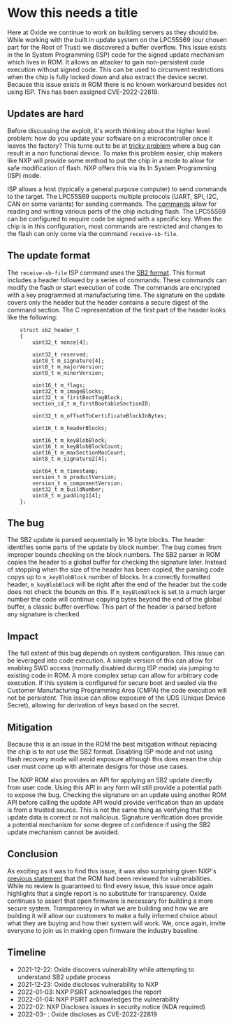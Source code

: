 # Wow this needs a title

Here at Oxide we continue to work on building servers as they should be. While
working with the built in update system on the LPC55S69 (our chosen part for
the Root of Trust) we discovered a buffer overflow. This issue exists in
the In System Programming (ISP) code for the signed update mechanism which
lives in ROM. It allows an attacker to gain non-persistent code execution
without signed code. This can be used to circumvent restrictions when the
chip is fully locked down and also extract the device secret. Because this
issue exists in ROM there is no known workaround besides not using ISP.
This has been assigned CVE-2022-22819.

## Updates are hard

Before discussing the exploit, it's worth thinking about the higher level
problem: how do you update your software on a microcontroller once it leaves
the factory? This turns out to be at [tricky problem](https://interrupt.memfault.com/blog/device-firmware-update-cookbook)
where a bug can result in a non functional device. To make this problem easier,
chip makers like NXP will provide some method to put the chip in a mode to
allow for safe modification of flash. NXP offers this via its In System
Programming (ISP) mode.

ISP allows a host (typically a general purpose computer) to send commands
to the target. The LPC55S69 supports multiple protocols (UART,
SPI, I2C, CAN on some variants) for sending commands. The [commands](https://github.com/NXPmicro/spsdk/blob/master/spsdk/mboot/commands.py)
allow for reading and writing various parts of the chip including flash.
The LPC55S69 can be configured to require code be signed with a specific
key. When the chip is in this configuration, most commands are restricted
and changes to the flash can only come via the command `receive-sb-file`.

## The update format

The `receive-sb-file` ISP command uses the [SB2 format](https://github.com/NXPmicro/spsdk/tree/master/spsdk/sbfile/sb2).
This format includes a header followed by a series of commands. These commands
can modify the flash or start execution of code. The commands are encrypted
with a key programmed at manufacturing time. The signature on the update covers
only the header but the header contains a secure digest of the command section.
The C representation of the first part of the header looks like the following:

```
    struct sb2_header_t
    {
        uint32_t nonce[4];

        uint32_t reserved;
        uint8_t m_signature[4];
        uint8_t m_majorVersion;
        uint8_t m_minorVersion;

        uint16_t m_flags;
        uint32_t m_imageBlocks;
        uint32_t m_firstBootTagBlock;
        section_id_t m_firstBootableSectionID;

        uint32_t m_offsetToCertificateBlockInBytes;

        uint16_t m_headerBlocks;

        uint16_t m_keyBlobBlock;
        uint16_t m_keyBlobBlockCount; 
        uint16_t m_maxSectionMacCount;
        uint8_t m_signature2[4];

        uint64_t m_timestamp;
        version_t m_productVersion;
        version_t m_componentVersion;
        uint32_t m_buildNumber;
        uint8_t m_padding1[4];
    };
```

## The bug

The SB2 update is parsed sequentially in 16 byte blocks. The header identifies
some parts of the update by block number. The bug comes from improper bounds
checking on the block numbers. The SB2 parser in ROM copies the header to a
global buffer for checking the signature later. Instead of stopping when the
size of the header has been copied, the parsing code copys up to
`m_keyBlobBlock` number of blocks. In a correctly formatted header,
`m_keyBlobBlock` will be right after the end of the header but the code does
not check the bounds on this. If `m_keyBlobBlock` is set to a much larger
number the code will continue copying bytes beyond the end of the global
buffer, a classic buffer overflow. This part of the header is parsed before
any signature is checked.

## Impact

The full extent of this bug depends on system configuration. This issue
can be leveraged into code execution. A simple version of this can allow
for enabling SWD access (normally disabled during ISP mode) via jumping to
existing code in ROM. A more complex setup can allow for arbitrary code
execution. If this system is configured for secure boot and sealed via
the Customer Manufacturing Programming Area (CMPA) the code execution will
not be persistent. This issue can allow exposure of the UDS (Unique Device Secret),
allowing for derivation of keys based on the secret.

## Mitigation

Because this is an issue in the ROM the best mitigation without replacing
the chip is to not use the SB2 format. Disabling ISP mode and not using
flash recovery mode will avoid exposure although this does mean the
chip user must come up with alternate designs for those use cases.

The NXP ROM also provides an API for applying an SB2 update directly from
user code. Using this API in any form will still provide a potential path to
expose the bug. Checking the signature on an update using another ROM API
before calling the update API would provide verification than an update is
from a trusted source. This is not the same thing as verifying that the
update data is correct or not malicious. Signature verification does provide
a potential mechanism for some degree of confidence if using the SB2 update
mechanism cannot be avoided.

## Conclusion

As exciting as it was to find this issue, it was also surprising given NXP's
[previous statement](https://oxide.computer/blog/lpc55) that the ROM had
been reviewed for vulnerabilities. While no review is guaranteed to find
every issue, this issue once again highlights that a single report is no
substitute for transparency. Oxide continues to assert that open firmware is
necessary for building a more secure system. Transparency in what we are
building and how we are building it will allow our customers to make a
fully informed choice about what they are buying and how their system will
work. We, once again, invite everyone to join us in making open firmware
the industry baseline.

## Timeline

- 2021-12-22: Oxide discovers vulnerability while attempting to understand SB2 update process
- 2021-12-23: Oxide discloses vulnerability to NXP
- 2022-01-03: NXP PSIRT acknowledges the report
- 2022-01-04: NXP PSIRT acknowledges the vulnerability
- 2022-02: NXP Discloses issues in security notice (NDA required)
- 2022-03- : Oxide discloses as CVE-2022-22819
